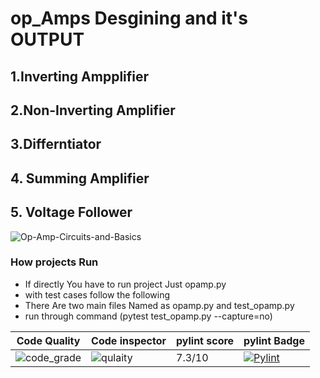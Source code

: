 # op_Amps Desgining and it's OUTPUT
## 1.Inverting Ampplifier
## 2.Non-Inverting Amplifier
## 3.Differntiator
## 4. Summing Amplifier
## 5. Voltage Follower



![Op-Amp-Circuits-and-Basics](https://user-images.githubusercontent.com/86276947/131998850-d7c76a00-2c16-4f0d-875c-b70dac5324d9.jpg)
### How projects Run
* If directly You have to run project Just opamp.py
* with test cases follow the following
* There Are two main files Named as opamp.py  and test_opamp.py
* run through command  (pytest test_opamp.py --capture=no)

| Code Quality | Code inspector |pylint score|pylint Badge|
|------------- |---------------|------------|-------------|
|![code_grade](https://www.code-inspector.com/project/27258/status/svg)|![qulaity](https://www.code-inspector.com/project/27258/score/svg) |7.3/10|[![Pylint](https://github.com/TanmayBhilkar/Python_Op_amps/actions/workflows/pylint.yml/badge.svg)](https://github.com/TanmayBhilkar/Python_Op_amps/actions/workflows/pylint.yml) |         



